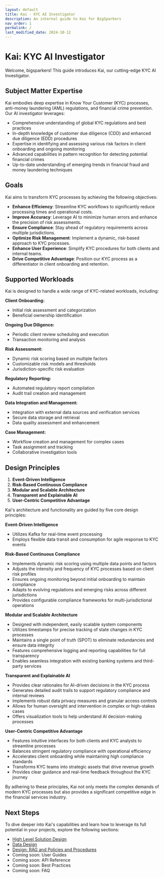 ```yaml
---
layout: default
title: Kai - KYC AI Investigator
description: An internal guide to Kai for BigSparkers
nav_order: 1
permalink: /
last_modified_date: 2024-10-12
---
```


# Kai: KYC AI Investigator

Welcome, bigsparkers! This guide introduces Kai, our cutting-edge KYC AI Investigator.

## Subject Matter Expertise

Kai embodies deep expertise in Know Your Customer (KYC) processes, anti-money laundering (AML) regulations, and financial crime prevention. Our AI investigator leverages:

* Comprehensive understanding of global KYC regulations and best practices
* In-depth knowledge of customer due diligence (CDD) and enhanced due diligence (EDD) procedures
* Expertise in identifying and assessing various risk factors in client onboarding and ongoing monitoring
* Advanced capabilities in pattern recognition for detecting potential financial crimes
* Up-to-date understanding of emerging trends in financial fraud and money laundering techniques

## Goals

Kai aims to transform KYC processes by achieving the following objectives:

* **Enhance Efficiency**: Streamline KYC workflows to significantly reduce processing times and operational costs.
* **Improve Accuracy**: Leverage AI to minimize human errors and enhance the precision of risk assessments.
* **Ensure Compliance**: Stay ahead of regulatory requirements across multiple jurisdictions.
* **Optimize Risk Management**: Implement a dynamic, risk-based approach to KYC processes.
* **Enhance User Experience**: Simplify KYC procedures for both clients and internal teams.
* **Drive Competitive Advantage**: Position our KYC process as a differentiator in client onboarding and retention.

## Supported Workloads

Kai is designed to handle a wide range of KYC-related workloads, including:

**Client Onboarding:**

* Initial risk assessment and categorization
* Beneficial ownership identification


**Ongoing Due Diligence:**

* Periodic client review scheduling and execution
* Transaction monitoring and analysis

**Risk Assessment:**

* Dynamic risk scoring based on multiple factors
* Customizable risk models and thresholds
* Jurisdiction-specific risk evaluation


**Regulatory Reporting:**

* Automated regulatory report compilation
* Audit trail creation and management


**Data Integration and Management:**

* Integration with external data sources and verification services
* Secure data storage and retrieval
* Data quality assessment and enhancement


**Case Management:**

* Workflow creation and management for complex cases
* Task assignment and tracking
* Collaborative investigation tools

## Design Principles

1. **Event-Driven Intelligence**
2. **Risk-Based Continuous Compliance**
3. **Modular and Scalable Architecture**
4. **Transparent and Explainable AI**
5. **User-Centric Competitive Advantage**

Kai's architecture and functionality are guided by five core design principles:

**Event-Driven Intelligence**

* Utilizes Kafka for real-time event processing
* Employs flexible data transit and consumption for agile response to KYC events


**Risk-Based Continuous Compliance**

* Implements dynamic risk scoring using multiple data points and factors
* Adjusts the intensity and frequency of KYC processes based on client risk profiles
* Ensures ongoing monitoring beyond initial onboarding to maintain compliance
* Adapts to evolving regulations and emerging risks across different jurisdictions
* Provides configurable compliance frameworks for multi-jurisdictional operations


**Modular and Scalable Architecture**

* Designed with independent, easily scalable system components
* Utilizes timestamps for precise tracking of state changes in KYC processes
* Maintains a single point of truth (SPOT) to eliminate redundancies and ensure data integrity
* Features comprehensive logging and reporting capabilities for full transparency
* Enables seamless integration with existing banking systems and third-party services


**Transparent and Explainable AI**

* Provides clear rationales for AI-driven decisions in the KYC process
* Generates detailed audit trails to support regulatory compliance and internal reviews
* Implements robust data privacy measures and granular access controls
* Allows for human oversight and intervention in complex or high-stakes cases
* Offers visualization tools to help understand AI decision-making processes


**User-Centric Competitive Advantage**

* Features intuitive interfaces for both clients and KYC analysts to streamline processes
* Balances stringent regulatory compliance with operational efficiency
* Accelerates client onboarding while maintaining high compliance standards
* Transforms KYC teams into strategic assets that drive revenue growth
* Provides clear guidance and real-time feedback throughout the KYC journey

By adhering to these principles, Kai not only meets the complex demands of modern KYC processes but also provides a significant competitive edge in the financial services industry.

## Next Steps
To dive deeper into Kai's capabilities and learn how to leverage its full potential in your projects, explore the following sections:

- [High Level Solution Design](high-level-design.md)
- [Data Design](./kai-data-design-flow.md)
- [Design: RAG and Policies and Procedures](./kai-rag-implementation.md)
- Coming soon: User Guides
- Coming soon: API Reference
- Coming soon: Best Practices
- Coming soon: FAQ
